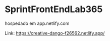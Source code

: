 # SprintFrontEndLab365

hospedado em app.netlify.com

Link: https://creative-dango-f26562.netlify.app/


